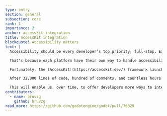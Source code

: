 ```yaml
---
type: entry
section: general
subsection: core
rank: 1
importance: 2
anchor: accesskit-integration
title: AccessKit integration
blockquote: Accessibility matters
text: |
  Accessibility should be every developer’s top priority, full-stop. Exclude someone from an experience for factors outside of their control is an area that video games and applications have the potential to circumvent entirely. It does, however, take a solid framework to develop such accommodations.

  That's because each platform have their own way to handle accessibility. It makes it obviously difficult to support every platform.

  Fortunately, the [AccessKit](https://accesskit.dev/) framework launched 2 years ago in order to offer a way to bridge most of the platforms (macOS, Windows, and Unix/Linux using [D-Bus](https://en.wikipedia.org/wiki/D-Bus)) over a common API. Ever since, our integration of it in Godot progressed in bursts, alongside its updates.

  After 32,000 lines of code, hundred of comments, and countless hours of feedback and testing, we are proud to introduce the integration of AccessKit in the engine.

  This will enable us, over time, to offer developers more ways to integrate accessibilty features easily in their games. Starting with [screen reader support](#screen-reader-support).
contributors:
  - name: bruvzg
    github: bruvzg
read_more: https://github.com/godotengine/godot/pull/76829
---
```

